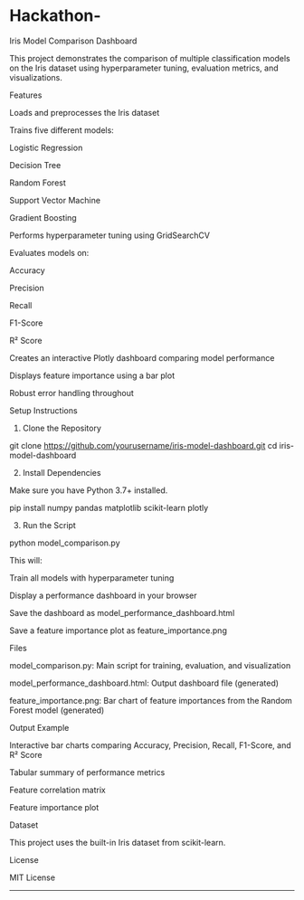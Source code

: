 # Hackathon-


Iris Model Comparison Dashboard

This project demonstrates the comparison of multiple classification models on the Iris dataset using hyperparameter tuning, evaluation metrics, and visualizations.

Features

Loads and preprocesses the Iris dataset

Trains five different models:

Logistic Regression

Decision Tree

Random Forest

Support Vector Machine

Gradient Boosting


Performs hyperparameter tuning using GridSearchCV

Evaluates models on:

Accuracy

Precision

Recall

F1-Score

R² Score


Creates an interactive Plotly dashboard comparing model performance

Displays feature importance using a bar plot

Robust error handling throughout


Setup Instructions

1. Clone the Repository

git clone https://github.com/yourusername/iris-model-dashboard.git
cd iris-model-dashboard

2. Install Dependencies

Make sure you have Python 3.7+ installed.

pip install numpy pandas matplotlib scikit-learn plotly

3. Run the Script

python model_comparison.py

This will:

Train all models with hyperparameter tuning

Display a performance dashboard in your browser

Save the dashboard as model_performance_dashboard.html

Save a feature importance plot as feature_importance.png


Files

model_comparison.py: Main script for training, evaluation, and visualization

model_performance_dashboard.html: Output dashboard file (generated)

feature_importance.png: Bar chart of feature importances from the Random Forest model (generated)


Output Example

Interactive bar charts comparing Accuracy, Precision, Recall, F1-Score, and R² Score

Tabular summary of performance metrics

Feature correlation matrix

Feature importance plot


Dataset

This project uses the built-in Iris dataset from scikit-learn. 

License

MIT License


---
